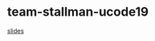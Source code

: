 # team-stallman-ucode19
[slides](https://docs.google.com/presentation/d/1DgAd9MyXgK4HizYgunFVFgg2MC-5UC0H79H6j8NEGuQ/edit?ts=5c96c351#slide=id.p1)
